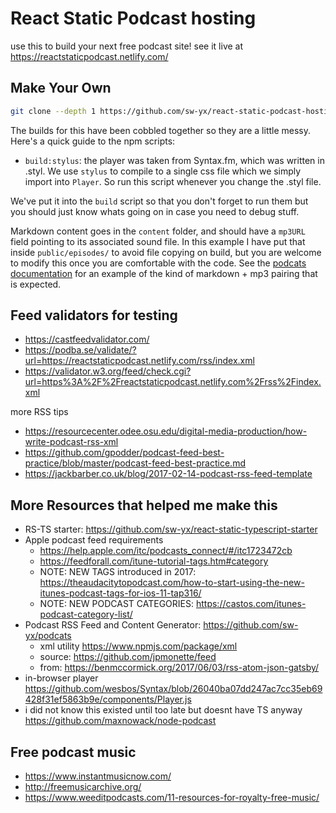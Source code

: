 # React Static Podcast hosting

use this to build your next free podcast site! see it live at https://reactstaticpodcast.netlify.com/

## Make Your Own

```bash
git clone --depth 1 https://github.com/sw-yx/react-static-podcast-hosting
```

The builds for this have been cobbled together so they are a little messy. Here's a quick guide to the npm scripts:

- `build:stylus`: the player was taken from Syntax.fm, which was written in .styl. We use `stylus` to compile to a single css file which we simply import into `Player`. So run this script whenever you change the .styl file.

We've put it into the `build` script so that you don't forget to run them but you should just know whats going on in case you need to debug stuff.

Markdown content goes in the `content` folder, and should have a `mp3URL` field pointing to its associated sound file. In this example I have put that inside `public/episodes/` to avoid file copying on build, but you are welcome to modify this once you are comfortable with the code. See the [podcats documentation](https://github.com/sw-yx/podcats) for an example of the kind of markdown + mp3 pairing that is expected.

## Feed validators for testing

- https://castfeedvalidator.com/
- https://podba.se/validate/?url=https://reactstaticpodcast.netlify.com/rss/index.xml
- https://validator.w3.org/feed/check.cgi?url=https%3A%2F%2Freactstaticpodcast.netlify.com%2Frss%2Findex.xml

more RSS tips

- https://resourcecenter.odee.osu.edu/digital-media-production/how-write-podcast-rss-xml
- https://github.com/gpodder/podcast-feed-best-practice/blob/master/podcast-feed-best-practice.md
- https://jackbarber.co.uk/blog/2017-02-14-podcast-rss-feed-template

## More Resources that helped me make this

- RS-TS starter: https://github.com/sw-yx/react-static-typescript-starter
- Apple podcast feed requirements
  - https://help.apple.com/itc/podcasts_connect/#/itc1723472cb
  - https://feedforall.com/itune-tutorial-tags.htm#category
  - NOTE: NEW TAGS introduced in 2017: https://theaudacitytopodcast.com/how-to-start-using-the-new-itunes-podcast-tags-for-ios-11-tap316/
  - NOTE: NEW PODCAST CATEGORIES: https://castos.com/itunes-podcast-category-list/
- Podcast RSS Feed and Content Generator: https://github.com/sw-yx/podcats
  - xml utility https://www.npmjs.com/package/xml
  - source: https://github.com/jpmonette/feed
  - from: https://benmccormick.org/2017/06/03/rss-atom-json-gatsby/
- in-browser player https://github.com/wesbos/Syntax/blob/26040ba07dd247ac7cc35eb69428f31ef5863b9e/components/Player.js
- i did not know this existed until too late but doesnt have TS anyway https://github.com/maxnowack/node-podcast

## Free podcast music

- https://www.instantmusicnow.com/
- http://freemusicarchive.org/
- https://www.weeditpodcasts.com/11-resources-for-royalty-free-music/
